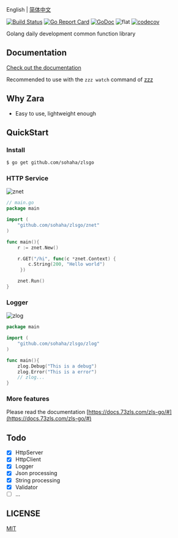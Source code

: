 <!--
 * @Author: seekwe
 * @Date: 2020-01-03 12:52:27
 * @Last Modified by:: seekwe
 * @Last Modified time: 2020-04-26 17:56:02
 -->

English | [简体中文](./README.md)

[![Build Status](https://www.travis-ci.org/sohaha/zlsgo.svg?branch=master)](https://www.travis-ci.org/sohaha/zlsgo)
[![Go Report Card](https://goreportcard.com/badge/github.com/sohaha/zlsgo)](https://goreportcard.com/report/github.com/sohaha/zlsgo)
[![GoDoc](https://godoc.org/github.com/sohaha/zlsgo?status.svg)](https://godoc.org/github.com/sohaha/zlsgo)
![flat](https://img.shields.io/github/languages/top/sohaha/zlsgo.svg?style=flat)
[![codecov](https://codecov.io/gh/sohaha/zlsgo/branch/master/graph/badge.svg)](https://codecov.io/gh/sohaha/zlsgo)

Golang daily development common function library

## Documentation

[Check out the documentation](https://docs.73zls.com/zls-go/#)

Recommended to use with the `zzz watch` command of [zzz](https://github.com/sohaha/zzz)

## Why Zara

- Easy to use, lightweight enough

## QuickStart

### Install

```bash
$ go get github.com/sohaha/zlsgo
```

### HTTP Service

![znet](https://s3.us-west-2.amazonaws.com/secure.notion-static.com/1d7f2372-5d58-4848-85ca-1bedf8ad14ae/Untitled.png?X-Amz-Algorithm=AWS4-HMAC-SHA256&X-Amz-Credential=AKIAT73L2G45O3KS52Y5%2F20200426%2Fus-west-2%2Fs3%2Faws4_request&X-Amz-Date=20200426T094654Z&X-Amz-Expires=86400&X-Amz-Signature=92f6cebbf76b4ae5a1190e107ead1b0ca07c760f2b230a0865dd8320168e7fd1&X-Amz-SignedHeaders=host&response-content-disposition=filename%20%3D%22Untitled.png%22)

```go
// main.go
package main

import (
    "github.com/sohaha/zlsgo/znet"
)

func main(){
    r := znet.New()

    r.GET("/hi", func(c *znet.Context) {
        c.String(200, "Hello world")
     })

    znet.Run()
}
```

### Logger

![zlog](https://s3.us-west-2.amazonaws.com/secure.notion-static.com/76a0d6e2-8fda-43a1-b900-91160ce9cbd6/Untitled.png?X-Amz-Algorithm=AWS4-HMAC-SHA256&X-Amz-Credential=AKIAT73L2G45O3KS52Y5%2F20200426%2Fus-west-2%2Fs3%2Faws4_request&X-Amz-Date=20200426T095429Z&X-Amz-Expires=86400&X-Amz-Signature=73b2e4ed47431ae72a16e3f22577a8537ba6c6fc4621ec5cfa08cd73bed749fe&X-Amz-SignedHeaders=host&response-content-disposition=filename%20%3D%22Untitled.png%22)

```go
package main

import (
    "github.com/sohaha/zlsgo/zlog"
)

func main(){
    zlog.Debug("This is a debug")
    zlog.Error("This is a error")
    // zlog...
}
```

### More features

Please read the documentation [https://docs.73zls.com/zls-go/#](https://docs.73zls.com/zls-go/#)

## Todo

- [x] HttpServer
- [x] HttpClient
- [x] Logger
- [x] Json processing
- [x] String processing
- [x] Validator
- [ ] ...

## LICENSE

[MIT](LICENSE)
